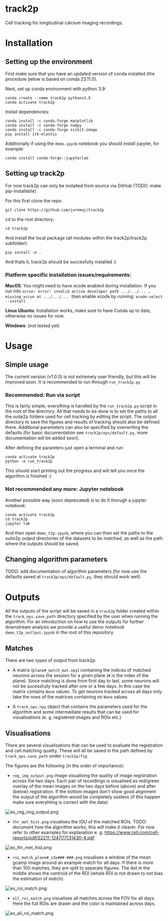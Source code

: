 # track2p
Cell tracking for longitudinal calcium imaging recordings.

# Installation

## Setting up the environment

First make sure that you have an updated version of conda installed (the procedure below is based on conda 23.11.0).

Next, set up conda environment with python 3.9:

```
conda create --name track2p python=3.9
conda activate track2p
```

Install dependencies:
```
conda install -c conda-forge matplotlib
conda install -c conda-forge numpy
conda install -c conda-forge scikit-image
pip install itk-elastix
```

Additionally if using the `demo.ipynb` notebook you should install jupyter, for example:
```
conda install conda-forge::jupyterlab
```

## Setting up track2p

For now track2p can only be installed from source via GitHub (TODO: make pip-installable)

For this first clone the repo:
```
git clone https://github.com/juremaj/track2p
```

cd to the root directory:
```
cd track2p
```

And install the local package (all modules within the track2p/track2p subfolder):
```
pip install -e .
```

And thats it, track2p should be succesfully installed :)

### Platform specific installation issues/requirements:
**MacOS**: You might need to have xcode enabled during installation. If you run into `xcrun: error: invalid active developer path .../.../... , missing xcrun at .../.../... ` then enable xcode by running: `xcode-select --install`

**Linux Ubuntu**: Installation works, make sure to have Conda up to date, otherwise no issues for now.

**Windows**: (not tested yet)

# Usage

## Simple usage

The current version (v1.0.0) is not extremely user friendly, but this will be improved soon. It is recommended to run through `run_track2p.py`

### Recommended: Run via script
This is fairly simple, everything is handled by the `run_track2p.py` script in the root of the directory. All that needs to be done is to set the paths to all the suite2p folders used for cell tracking by editing the script. The output directory to save the figures and results of tracking should also be defined there. Additional parameters can also be specified by overwriting the defaults (for basic documentation see `track2p/ops/default.py`, more documentation will be added soon).

After defining the paramters just open a terminal and run:
```
conda activate track2p
python -m run_track2p
```
This should start printing out the progress and will tell you once the algorithm is finished :)

### Not recommended any more: Jupyter notebook
Another possible way (soon deprecated) is to do it thorugh a jupyter notebook:
```
conda activate track2p
cd track2p
jupyter lab
```

And then open `demo_t2p.ipynb`, where you can then set the paths to the suite2p output directories of the datasets to be matched, as well as the path where the outputs should be saved.

## Changing algorithm parameters

TODO: add documentation of algorithm parameters (for now use the defaults saved at `track2p/ops/default.py`, they should work well)

# Outputs

All the outputs of the script will be saved in a `track2p` folder created within the `track_ops.save_path` directory specified by the user when running the algorithm. For an introduction on how to use the outputs for further downstream analysis we provide a useful demo notebook `demo_t2p_outlput.ipynb` in the root of this repository.

## Matches

There are two types of output from track2p:

- A matrix (`plane#_match_mat.npy`) containing the indices of matched neurons across the session for a given plane (`#` is the index of the plane). Since matching is done from first day to last, some neurons will not be sucessfully tracked after one or a few days. In this case the matrix contains `None` values. To get neurons tracked across all days only take the rows of the matrices containing no `None` values. 

- A `track_ops.npy` object that contains the parameters used for the algorithm and some intermediate results that can be used for visualisations (e. g. registered images and ROIs etc.)


## Visualisations

There are several visualisations that can be used to evaluate the registration and cell matching quality. These will all be saved in the path defined by `track_ops.save_path` under `track2p/fig`

The figures are the following (in the order of importance):

- `reg_img_output.png` image visualising the quality of image registration across the two days. Each pair of recordings is visualised as red/green overlay of the mean images on the two days before (above) and after (below) registration. If the bottom images don't show good alignment the output of the algorithm would be completely useless (if this happen make sure everyhting is correct with the data)

![ex_reg_img_output.png](docs/media/readme/ex_reg_img_output.png)

- `thr_met_hist.png` visualises the IOU of the matched ROIs. TODO: document how the algorithm works, this will make it clearer. For now refer to other examples for explanation e. g. https://www.cell.com/cell-reports/pdf/S2211-1247(17)31430-4.pdf

![ex_thr_met_hist.png](docs/media/readme/ex_thr_met_hist.png)

- `roi_match_plane#_idx###-###.png` visualises a window of the mean gcamp image around an example match for all days. If there is more than 100 matches, they are split to separate figures. The dot in the middle shows the centroid of the ROI (whole ROI is not drawn to not bias the estimation of match).

![ex_roi_match.png](docs/media/readme/ex_roi_match.png)

- `all_roi_match.png` visualises all matches across the FOV for all days. Here the full ROIs are drawn and the color is maintained across days.

![ex_all_roi_match.png](docs/media/readme/ex_all_roi_match.png)



